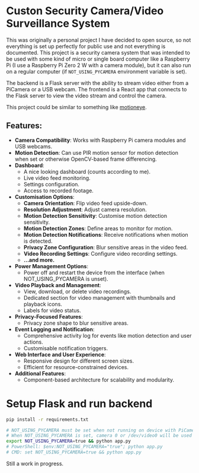 # Custon Security Camera/Video Surveillance System

This was originally a personal project I have decided to open source, so not everything is set up perfectly for public use and not everything is documented. This project is a security camera system that was intended to be used with some kind of micro or single board computer like a Raspberry Pi (I use a Raspberry Pi Zero 2 W with a camera module), but it can also run on a regular computer (if `NOT_USING_PYCAMERA` environment variable is set).

The backend is a Flask server with the ability to stream video either from a PiCamera or a USB webcam. The frontend is a React app that connects to the Flask server to view the video stream and control the camera.  

This project could be similar to something like [motioneye](https://github.com/motioneye-project/motioneye).

## Features:
- **Camera Compatibility**: Works with Raspberry Pi camera modules and USB webcams.
- **Motion Detection**: Can use PIR motion sensor for motion detection when set or otherwise OpenCV-based frame differencing.
- **Dashboard**:
	- A nice looking dashboard (counts according to me).
	- Live video feed monitoring.
	- Settings configuration.
	- Access to recorded footage.
- **Customisation Options**:
	- **Camera Orientation**: Flip video feed upside-down.
	- **Resolution Adjustment**: Adjust camera resolution.
	- **Motion Detection Sensitivity**: Customise motion detection sensitivity.
	- **Motion Detection Zones**: Define areas to monitor for motion.
	- **Motion Detection Notifications**: Receive notifications when motion is detected.
	- **Privacy Zone Configuration**: Blur sensitive areas in the video feed.
	- **Video Recording Settings**: Configure video recording settings.
  - **...and more.**
- **Power Management Options**:
	- Power off and restart the device from the interface (when NOT_USING_PYCAMERA is unset).
- **Video Playback and Management**:
	- View, download, or delete video recordings.
	- Dedicated section for video management with thumbnails and playback icons.
	- Labels for video status.
- **Privacy-Focused Features**:
	- Privacy zone shape to blur sensitive areas.
- **Event Logging and Notification**:
	- Comprehensive activity log for events like motion detection and user actions.
	- Customisable notification triggers.
- **Web Interface and User Experience**:
	- Responsive design for different screen sizes.
	- Efficient for resource-constrained devices.
- **Additional Features**:
	- Component-based architecture for scalability and modularity.

# Setup Flask and run backend
```sh
pip install -r requirements.txt

# NOT_USING_PYCAMERA must be set when not running on device with PiCamera like a Raspberry Pi with camera module
# When NOT_USING_PYCAMERA is set, camera 0 or /dev/video0 will be used
export NOT_USING_PYCAMERA=true && python app.py
# PowerShell: $env:NOT_USING_PYCAMERA="true"; python app.py
# CMD: set NOT_USING_PYCAMERA=true && python app.py
```

<!-- # Setup and run React frontend for development
```sh
cd frontend
npm install
npm start
``` -->

Still a work in progress.